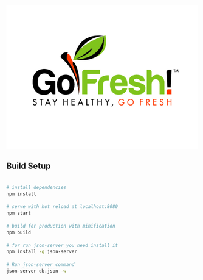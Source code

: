 ![](https://github.com/VaiYav/RPP/raw/master/images/fresh.png)

## Build Setup

``` bash

# install dependencies
npm install

# serve with hot reload at localhost:8080
npm start

# build for production with minification
npm build

# for run json-server you need install it
npm install -g json-server

# Run json-server command
json-server db.json -w
